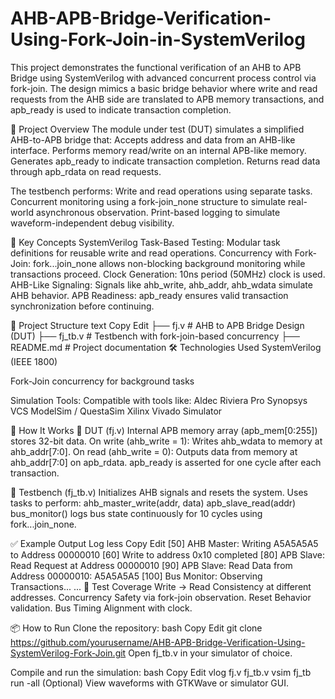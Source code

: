# AHB-APB-Bridge-Verification-Using-Fork-Join-in-SystemVerilog

This project demonstrates the functional verification of an AHB to APB Bridge using SystemVerilog with advanced concurrent process control via fork-join. The design mimics a basic bridge behavior where write and read requests from the AHB side are translated to APB memory transactions, and apb_ready is used to indicate transaction completion.

📌 Project Overview
The module under test (DUT) simulates a simplified AHB-to-APB bridge that:
Accepts address and data from an AHB-like interface.
Performs memory read/write on an internal APB-like memory.
Generates apb_ready to indicate transaction completion.
Returns read data through apb_rdata on read requests.

The testbench performs:
Write and read operations using separate tasks.
Concurrent monitoring using a fork-join_none structure to simulate real-world asynchronous observation.
Print-based logging to simulate waveform-independent debug visibility.

🧠 Key Concepts
SystemVerilog Task-Based Testing: Modular task definitions for reusable write and read operations.
Concurrency with Fork-Join: fork...join_none allows non-blocking background monitoring while transactions proceed.
Clock Generation: 10ns period (50MHz) clock is used.
AHB-Like Signaling: Signals like ahb_write, ahb_addr, ahb_wdata simulate AHB behavior.
APB Readiness: apb_ready ensures valid transaction synchronization before continuing.

📁 Project Structure
text
Copy
Edit
├── fj.v           # AHB to APB Bridge Design (DUT)
├── fj_tb.v        # Testbench with fork-join-based concurrency
├── README.md      # Project documentation
🛠️ Technologies Used
SystemVerilog (IEEE 1800)

Fork-Join concurrency for background tasks

Simulation Tools: Compatible with tools like:
Aldec Riviera Pro
Synopsys VCS
ModelSim / QuestaSim
Xilinx Vivado Simulator

🚀 How It Works
📌 DUT (fj.v)
Internal APB memory array (apb_mem[0:255]) stores 32-bit data.
On write (ahb_write = 1): Writes ahb_wdata to memory at ahb_addr[7:0].
On read (ahb_write = 0): Outputs data from memory at ahb_addr[7:0] on apb_rdata.
apb_ready is asserted for one cycle after each transaction.

🧪 Testbench (fj_tb.v)
Initializes AHB signals and resets the system.
Uses tasks to perform:
ahb_master_write(addr, data)
apb_slave_read(addr)
bus_monitor() logs bus state continuously for 10 cycles using fork...join_none.

✅ Example Output Log
less
Copy
Edit
[50] AHB Master: Writing A5A5A5A5 to Address 00000010
[60] Write to address 0x10 completed
[80] APB Slave: Read Request at Address 00000010
[90] APB Slave: Read Data from Address 00000010: A5A5A5A5
[100] Bus Monitor: Observing Transactions...
...
🧪 Test Coverage
Write → Read Consistency at different addresses.
Concurrency Safety via fork-join observation.
Reset Behavior validation.
Bus Timing Alignment with clock.

📦 How to Run
Clone the repository:
bash
Copy
Edit
git clone https://github.com/yourusername/AHB-APB-Bridge-Verification-Using-SystemVerilog-Fork-Join.git
Open fj_tb.v in your simulator of choice.

Compile and run the simulation:
bash
Copy
Edit
vlog fj.v fj_tb.v
vsim fj_tb
run -all
(Optional) View waveforms with GTKWave or simulator GUI.
